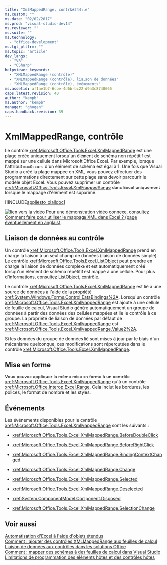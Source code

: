 ```yaml
---
title: "XmlMappedRange, contr&#244;le"
ms.custom: ""
ms.date: "02/02/2017"
ms.prod: "visual-studio-dev14"
ms.reviewer: ""
ms.suite: ""
ms.technology: 
  - "office-development"
ms.tgt_pltfrm: ""
ms.topic: "article"
dev_langs: 
  - "VB"
  - "CSharp"
helpviewer_keywords: 
  - "XMLMappedRange (contrôle)"
  - "XMLMappedRange (contrôle), liaison de données"
  - "XMLMappedRange (contrôle), événements"
ms.assetid: af1ae1b7-6cbe-4d6b-bc22-d9a3c8740665
caps.latest.revision: 40
author: "kempb"
ms.author: "kempb"
manager: "ghogen"
caps.handback.revision: 39
---
```

# XmlMappedRange, contr&#244;le
  Le contrôle <xref:Microsoft.Office.Tools.Excel.XmlMappedRange> est une plage créée uniquement lorsqu'un élément de schéma non répétitif est mappé sur une cellule dans Microsoft Office Excel.  Par exemple, lorsque l'attribut `maxOccurs` d'un élément de schéma est égal à 1.  Une fois que Visual Studio a créé la plage mappée en XML, vous pouvez effectuer des programmations directement sur cette plage sans devoir parcourir le modèle objet Excel.  Vous pouvez supprimer un contrôle <xref:Microsoft.Office.Tools.Excel.XmlMappedRange> dans Excel uniquement lorsque le mappage d'élément est supprimé.  
  
 [!INCLUDE[appliesto_xlalldoc](../vsto/includes/appliesto-xlalldoc-md.md)]  
  
 ![lien vers la vidéo](~/data-tools/media/playvideo.gif "lien vers la vidéo") Pour une démonstration vidéo connexe, consultez [Comment faire pour utiliser le mappage XML dans Excel ? \(page éventuellement en anglais\)](http://go.microsoft.com/fwlink/?LinkID=130288).  
  
## Liaison de données au contrôle  
 Un contrôle <xref:Microsoft.Office.Tools.Excel.XmlMappedRange> prend en charge la liaison à un seul champ de données \(liaison de données simple\).  Le contrôle <xref:Microsoft.Office.Tools.Excel.ListObject> peut prendre en charge la liaison de données complexe et est automatiquement créé lorsqu'un élément de schéma répétitif est mappé à une cellule.  Pour plus d’informations, consultez [ListObject, contrôle](../vsto/listobject-control.md).  
  
 Le contrôle <xref:Microsoft.Office.Tools.Excel.XmlMappedRange> est lié à une source de données à l'aide de la propriété <xref:System.Windows.Forms.Control.DataBindings%2A>.  Lorsqu'un contrôle <xref:Microsoft.Office.Tools.Excel.XmlMappedRange> est ajouté à une cellule de feuille de calcul, Visual Studio génère automatiquement un groupe de données à partir des données des cellules mappées et lie le contrôle à ce groupe.  La propriété de liaison de données par défaut de <xref:Microsoft.Office.Tools.Excel.XmlMappedRange> est <xref:Microsoft.Office.Tools.Excel.XmlMappedRange.Value2%2A>.  
  
 Si les données du groupe de données lié sont mises à jour par le biais d'un mécanisme quelconque, ces modifications sont répercutées dans le contrôle <xref:Microsoft.Office.Tools.Excel.XmlMappedRange>.  
  
## Mise en forme  
 Vous pouvez appliquer la même mise en forme à un contrôle <xref:Microsoft.Office.Tools.Excel.XmlMappedRange> qu'à un contrôle <xref:Microsoft.Office.Interop.Excel.Range>.  Cela inclut les bordures, les polices, le format de nombre et les styles.  
  
## Événements  
 Les événements disponibles pour le contrôle <xref:Microsoft.Office.Tools.Excel.XmlMappedRange> sont les suivants :  
  
-   <xref:Microsoft.Office.Tools.Excel.XmlMappedRange.BeforeDoubleClick>  
  
-   <xref:Microsoft.Office.Tools.Excel.XmlMappedRange.BeforeRightClick>  
  
-   <xref:Microsoft.Office.Tools.Excel.XmlMappedRange.BindingContextChanged>  
  
-   <xref:Microsoft.Office.Tools.Excel.XmlMappedRange.Change>  
  
-   <xref:Microsoft.Office.Tools.Excel.XmlMappedRange.Selected>  
  
-   <xref:Microsoft.Office.Tools.Excel.XmlMappedRange.Deselected>  
  
-   <xref:System.ComponentModel.Component.Disposed>  
  
-   <xref:Microsoft.Office.Tools.Excel.XmlMappedRange.SelectionChange>  
  
## Voir aussi  
 [Automatisation d'Excel à l'aide d'objets étendus](../vsto/automating-excel-by-using-extended-objects.md)   
 [Comment : ajouter des contrôles XMLMappedRange aux feuilles de calcul](../vsto/how-to-add-xmlmappedrange-controls-to-worksheets.md)   
 [Liaison de données aux contrôles dans les solutions Office](../vsto/binding-data-to-controls-in-office-solutions.md)   
 [Comment : mapper des schémas à des feuilles de calcul dans Visual Studio](../vsto/how-to-map-schemas-to-worksheets-inside-visual-studio.md)   
 [Limitations de programmation des éléments hôtes et des contrôles hôtes](../vsto/programmatic-limitations-of-host-items-and-host-controls.md)  
  
  